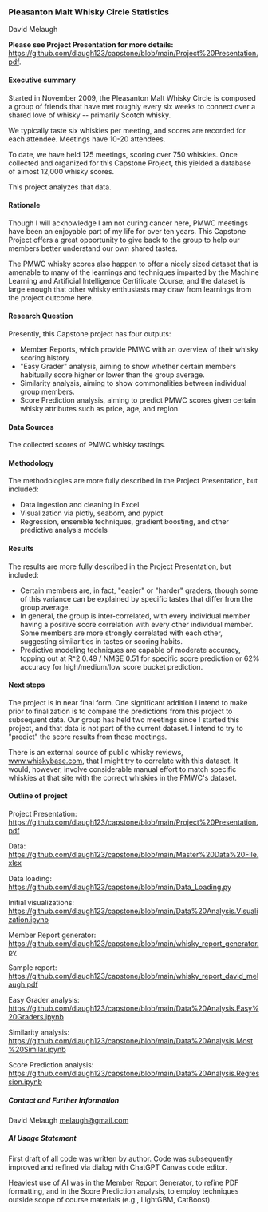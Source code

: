 ### Pleasanton Malt Whisky Circle Statistics

David Melaugh

**Please see Project Presentation for more details:** https://github.com/dlaugh123/capstone/blob/main/Project%20Presentation.pdf.

#### Executive summary

Started in November 2009, the Pleasanton Malt Whisky Circle is composed a group of friends that have met roughly every six weeks to connect over a shared love of whisky -- primarily Scotch whisky. 

We typically taste six whiskies per meeting, and scores are recorded for each attendee. Meetings have 10-20 attendees.

To date, we have held 125 meetings, scoring over 750 whiskies. Once collected and organized for this Capstone Project, this yielded a database of almost 12,000 whisky scores.

This project analyzes that data.


#### Rationale

Though I will acknowledge I am not curing cancer here, PMWC meetings have been an enjoyable part of my life for over ten years. This Capstone Project offers a great opportunity to give back to the group to help our members better understand our own shared tastes.

The PMWC whisky scores also happen to offer a nicely sized dataset that is amenable to many of the learnings and techniques imparted by the Machine Learning and Artificial Intelligence Certificate Course, and the dataset is large enough that other whisky enthusiasts may draw from learnings from the project outcome here.


#### Research Question

Presently, this Capstone project has four outputs:

- Member Reports, which provide PMWC with an overview of their whisky scoring history
- "Easy Grader" analysis, aiming to show whether certain members habitually score higher or lower than the group average.
- Similarity analysis, aiming to show commonalities between individual group members.
- Score Prediction analysis, aiming to predict PMWC scores given certain whisky attributes such as price, age, and region.


#### Data Sources

The collected scores of PMWC whisky tastings.


#### Methodology
The methodologies are more fully described in the Project Presentation, but included:

- Data ingestion and cleaning in Excel
- Visualization via plotly, seaborn, and pyplot
- Regression, ensemble techniques, gradient boosting, and other predictive analysis models


#### Results

The results are more fully described in the Project Presentation, but included:

- Certain members are, in fact, "easier" or "harder" graders, though some of this variance can be explained by specific tastes that differ from the group average.
- In general, the group is inter-correlated, with every individual member having a positive score correlation with every other individual member.  Some members are more strongly correlated with each other, suggesting similarities in tastes or scoring habits.
- Predictive modeling techniques are capable of moderate accuracy, topping out at R^2 0.49 / NMSE 0.51 for specific score prediction or 62% accuracy for high/medium/low score bucket prediction.


#### Next steps

The project is in near final form.  One significant addition I intend to make prior to finalization is to compare the predictions from this project to subsequent data.  Our group has held two meetings since I started this project, and that data is not part of the current dataset.  I intend to try to "predict" the score results from those meetings.

There is an external source of public whisky reviews, www.whiskybase.com, that I might try to correlate with this dataset.  It would, however, involve considerable manual effort to match specific whiskies at that site with the correct whiskies in the PMWC's dataset.

#### Outline of project

Project Presentation: https://github.com/dlaugh123/capstone/blob/main/Project%20Presentation.pdf

Data: https://github.com/dlaugh123/capstone/blob/main/Master%20Data%20File.xlsx

Data loading: https://github.com/dlaugh123/capstone/blob/main/Data_Loading.py

Initial visualizations:
https://github.com/dlaugh123/capstone/blob/main/Data%20Analysis.Visualization.ipynb

Member Report generator: 
https://github.com/dlaugh123/capstone/blob/main/whisky_report_generator.py

Sample report: https://github.com/dlaugh123/capstone/blob/main/whisky_report_david_melaugh.pdf

Easy Grader analysis: https://github.com/dlaugh123/capstone/blob/main/Data%20Analysis.Easy%20Graders.ipynb

Similarity analysis: https://github.com/dlaugh123/capstone/blob/main/Data%20Analysis.Most%20Similar.ipynb

Score Prediction analysis:
https://github.com/dlaugh123/capstone/blob/main/Data%20Analysis.Regression.ipynb


##### Contact and Further Information

David Melaugh
melaugh@gmail.com


##### AI Usage Statement

First draft of all code was written by author.  Code was subsequently improved and refined via dialog with ChatGPT Canvas code editor.

Heaviest use of AI was in the Member Report Generator, to refine PDF formatting, and in the Score Prediction analysis, to employ techniques outside scope of course materials (e.g., LightGBM, CatBoost).

